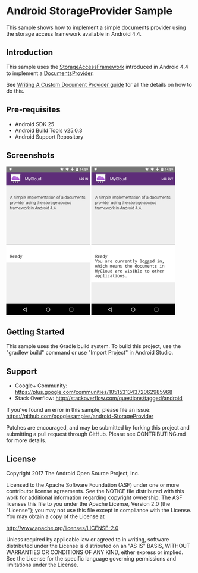 
Android StorageProvider Sample
===================================

This sample shows how to implement a simple documents provider using the storage access
framework available in Android 4.4.

Introduction
------------

This sample uses the [StorageAccessFramework][1] introduced in Android 4.4 to implement a [DocumentsProvider][2].

See [Writing A Custom Document Provider guide][3] for all the details on how to do this.


[1]: https://developer.android.com/guide/topics/providers/document-provider.html
[2]: https://developer.android.com/reference/android/provider/DocumentsProvider.html
[3]: https://developer.android.com/guide/topics/providers/document-provider.html#custom

Pre-requisites
--------------

- Android SDK 25
- Android Build Tools v25.0.3
- Android Support Repository

Screenshots
-------------

<img src="screenshots/1-logged-out.png" height="400" alt="Screenshot"/> <img src="screenshots/2-logged-in.png" height="400" alt="Screenshot"/> 

Getting Started
---------------

This sample uses the Gradle build system. To build this project, use the
"gradlew build" command or use "Import Project" in Android Studio.

Support
-------

- Google+ Community: https://plus.google.com/communities/105153134372062985968
- Stack Overflow: http://stackoverflow.com/questions/tagged/android

If you've found an error in this sample, please file an issue:
https://github.com/googlesamples/android-StorageProvider

Patches are encouraged, and may be submitted by forking this project and
submitting a pull request through GitHub. Please see CONTRIBUTING.md for more details.

License
-------

Copyright 2017 The Android Open Source Project, Inc.

Licensed to the Apache Software Foundation (ASF) under one or more contributor
license agreements.  See the NOTICE file distributed with this work for
additional information regarding copyright ownership.  The ASF licenses this
file to you under the Apache License, Version 2.0 (the "License"); you may not
use this file except in compliance with the License.  You may obtain a copy of
the License at

http://www.apache.org/licenses/LICENSE-2.0

Unless required by applicable law or agreed to in writing, software
distributed under the License is distributed on an "AS IS" BASIS, WITHOUT
WARRANTIES OR CONDITIONS OF ANY KIND, either express or implied.  See the
License for the specific language governing permissions and limitations under
the License.
